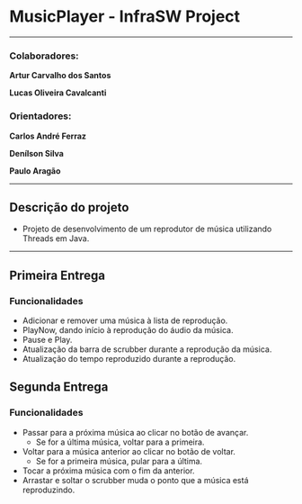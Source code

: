 # MusicPlayer - InfraSW Project

---

### Colaboradores:

**Artur Carvalho dos Santos**

**Lucas Oliveira Cavalcanti**

### Orientadores:

**Carlos André Ferraz**

**Denílson Silva**

**Paulo Aragão**

---

## Descrição do projeto

- Projeto de desenvolvimento de um reprodutor de música utilizando Threads em Java.

---

## Primeira Entrega

### Funcionalidades
- Adicionar e remover uma música à lista de reprodução.
- PlayNow, dando início à reprodução do áudio da música.
- Pause e Play.
- Atualização da barra de scrubber durante a reprodução da música.
- Atualização do tempo reproduzido durante a reprodução.

## Segunda Entrega

### Funcionalidades
- Passar para a próxima música ao clicar no botão de avançar.
  - Se for a última música, voltar para a primeira.
- Voltar para a música anterior ao clicar no botão de voltar.
  - Se for a primeira música, pular para a última.
- Tocar a próxima música com o fim da anterior.
- Arrastar e soltar o scrubber muda o ponto que a música está reproduzindo.
